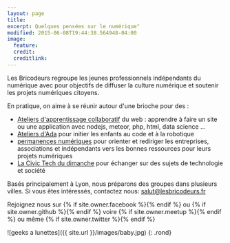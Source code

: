 ```yaml
---
layout: page
title:
excerpt: Quelques pensées sur le numérique"
modified: 2015-06-08T19:44:38.564948-04:00
image:
  feature:
  credit:
  creditlink:
---
```


Les Bricodeurs regroupe les jeunes professionnels indépendants du numérique avec pour objectifs de diffuser la culture numérique et soutenir les projets numériques citoyens. 

En pratique, on aime à se réunir autour d'une brioche pour des :

* [Ateliers d'apprentissage collaboratif]({site.url}/evenements/apprentissage) du web : apprendre à faire un site ou une application avec nodejs, meteor, php, html, data science ...
* [Ateliers d'Ada]({site.url}/AteliersdAda/) pour initier les enfants au code et à la robotique
* [permanences numériques](({site.url}/evenements/permanence)) pour orienter et rediriger les entreprises, associations et indépendants vers les bonnes ressources pour leurs projets numériques
* [La Civic Tech du dimanche](https://www.facebook.com/events/469923249869192/) pour échanger sur des sujets de technologie et société


Basés principalement à Lyon, nous préparons des groupes dans plusieurs villes. Si vous êtes intéressés, contactez nous: <salut@lesbricodeurs.fr>

Rejoignez nous sur  {% if site.owner.facebook %}<a href="http://facebook.com/{{ site.owner.facebook }}" title="{{ site.owner.name}} on Facebook" target="_blank"><i class="fa fa-facebook-square fa-2x"></i></a>{% endif %}
	ou 
{% if site.owner.github %}<a href="http://github.com/{{ site.owner.github }}" title="{{ site.owner.name}} on Github" target="_blank"><i class="fa fa-github-square fa-2x"></i></a>{% endif %}
	voire 
{% if site.owner.meetup %}<a href="http://meetup.com/{{ site.owner.meetup }}" title="{{ site.owner.name}} on meetup" target="_blank"><i class="fa fa-calendar fa-2x"></i></a>{% endif %}
	ou même 
{% if site.owner.twitter %}<a href="http://twitter.com/{{ site.owner.twitter }}" title="{{ site.owner.name}} on Twitter" target="_blank"><i class="fa fa-twitter-square fa-2x"></i></a>{% endif %}
	
![geeks a lunettes]({{ site.url }}/images/baby.jpg)
{: .rond}

